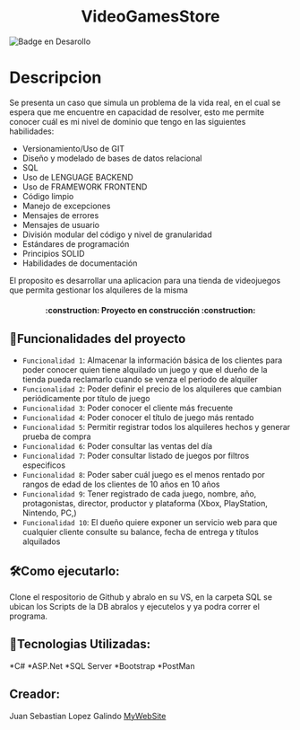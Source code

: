 <h1 align="center"> VideoGamesStore </h1>

 ![Badge en Desarollo](https://img.shields.io/badge/STATUS-EN%20DESAROLLO-green)

# Descripcion
Se presenta un caso que simula un problema de la vida real, en el cual se espera que me encuentre en capacidad de resolver, esto me permite conocer cuál es mi nivel de dominio que tengo en las siguientes habilidades:

*	Versionamiento/Uso de GIT
*	Diseño y modelado de bases de datos relacional
*	SQL
*	Uso de LENGUAGE BACKEND
*	Uso de FRAMEWORK FRONTEND
*	Código limpio
*	Manejo de excepciones
*	Mensajes de errores
*	Mensajes de usuario
*	División modular del código y nivel de granularidad
*	Estándares de programación
*	Principios SOLID
*	Habilidades de documentación

El proposito es desarrollar una aplicacion para una tienda de videojuegos que permita gestionar los alquileres de la misma

<h4 align="center"> :construction: Proyecto en construcción :construction:</h4>

## :hammer:Funcionalidades del proyecto

- `Funcionalidad 1`: Almacenar la información básica de los clientes para poder conocer quien tiene alquilado un juego y que el dueño de la tienda pueda reclamarlo cuando se venza el periodo de alquiler
- `Funcionalidad 2`: Poder definir el precio de los alquileres que cambian periódicamente por título de juego
- `Funcionalidad 3`: Poder conocer el cliente más frecuente
- `Funcionalidad 4`: Poder conocer el título de juego más rentado 
- `Funcionalidad 5`: Permitir registrar todos los alquileres hechos y generar prueba de compra
- `Funcionalidad 6`: Poder consultar las ventas del día
- `Funcionalidad 7`: Poder consultar listado de juegos por filtros especificos
- `Funcionalidad 8`: Poder saber cuál juego es el menos rentado por rangos de edad de los clientes de 10 años en 10 años 
- `Funcionalidad 9`: Tener registrado de cada juego, nombre, año, protagonistas, director, productor y plataforma (Xbox, PlayStation, Nintendo, PC,)
- `Funcionalidad 10`: El dueño quiere exponer un servicio web para que cualquier cliente consulte su balance, fecha de entrega y títulos alquilados 

## 🛠️Como ejecutarlo:
Clone el respositorio de Github y abralo en su VS, en la carpeta SQL se ubican los Scripts de la DB abralos y ejecutelos y ya podra correr el programa.

## 📁Tecnologias Utilizadas:
*C#
*ASP.Net
*SQL Server
*Bootstrap
*PostMan

## Creador:
Juan Sebastian Lopez Galindo
<a href = https://ninefold-curvature.000webhostapp.com/ >MyWebSite</a>
